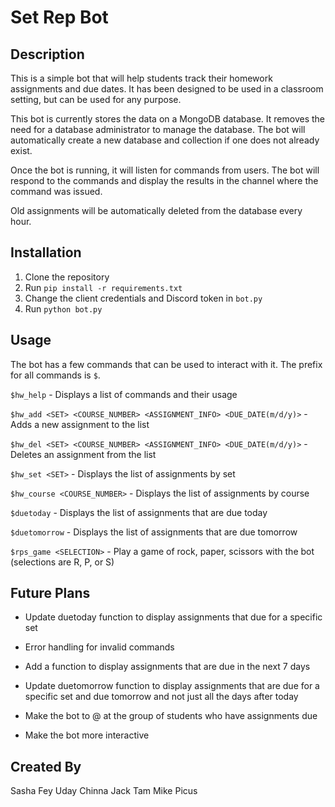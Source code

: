 # Set Rep Bot

## Description

This is a simple bot that will help students track their homework assignments and due dates. It has been designed to be used in a classroom setting, but can be used for any purpose. 

This bot is currently stores the data on a MongoDB database. It removes the need for a database administrator to manage the database. The bot will automatically create a new database and collection if one does not already exist.

Once the bot is running, it will listen for commands from users. The bot will respond to the commands and display the results in the channel where the command was issued.

Old assignments will be automatically deleted from the database every hour.

## Installation

1. Clone the repository
2. Run `pip install -r requirements.txt`
3. Change the client credentials and Discord token in `bot.py`
4. Run `python bot.py`


## Usage

The bot has a few commands that can be used to interact with it. The prefix for all commands is `$`.

`$hw_help` - Displays a list of commands and their usage

`$hw_add <SET> <COURSE_NUMBER> <ASSIGNMENT_INFO> <DUE_DATE(m/d/y)>` - Adds a new assignment to the list

`$hw_del <SET> <COURSE_NUMBER> <ASSIGNMENT_INFO> <DUE_DATE(m/d/y)>` - Deletes an assignment from the list

`$hw_set <SET>` - Displays the list of assignments by set

`$hw_course <COURSE_NUMBER>` - Displays the list of assignments by course

`$duetoday` - Displays the list of assignments that are due today

`$duetomorrow` - Displays the list of assignments that are due tomorrow

`$rps_game <SELECTION>` - Play a game of rock, paper, scissors with the bot (selections are R, P, or S)

## Future Plans

- Update duetoday function to display assignments that due for a specific set

- Error handling for invalid commands

- Add a function to display assignments that are due in the next 7 days

- Update duetomorrow function to display assignments that are due for a specific set and due tomorrow and not just all the days after today

- Make the bot to @ at the group of students who have assignments due

- Make the bot more interactive

## Created By

Sasha Fey
Uday Chinna
Jack Tam
Mike Picus